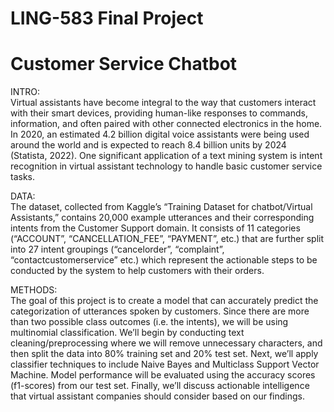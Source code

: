 # LING-583 Final Project
# Customer Service Chatbot

INTRO:
<br>
Virtual assistants have become integral to the way that customers interact with their smart devices, providing human-like responses to commands, information, and often paired with other connected electronics in the home. In 2020, an estimated 4.2 billion digital voice assistants were being used around the world and is expected to reach 8.4 billion units by 2024 (Statista, 2022). One significant application of a text mining system is intent recognition in virtual assistant technology to handle basic customer service tasks.


DATA:
<br>
The dataset, collected from Kaggle’s “Training Dataset for chatbot/Virtual Assistants,” contains 20,000 example utterances and their corresponding intents from the Customer Support domain. It consists of 11 categories (“ACCOUNT”, “CANCELLATION_FEE”, “PAYMENT”, etc.) that are further split into 27 intent groupings (“cancelorder”, “complaint”, “contactcustomerservice” etc.) which represent the actionable steps to be conducted by the system to help customers with their orders.

METHODS:
<br>
The goal of this project is to create a model that can accurately predict the categorization of utterances spoken by customers. Since there are more than two possible class outcomes (i.e. the intents), we will be using multinomial classification. We’ll begin by conducting text cleaning/preprocessing where we will remove unnecessary characters, and then split the data into 80% training set and 20% test set. Next, we’ll apply classifier techniques to include Naive Bayes and Multiclass Support Vector Machine. Model performance will be evaluated using the accuracy scores (f1-scores) from our test set. Finally, we’ll discuss actionable intelligence that virtual assistant companies should consider based on our findings.
